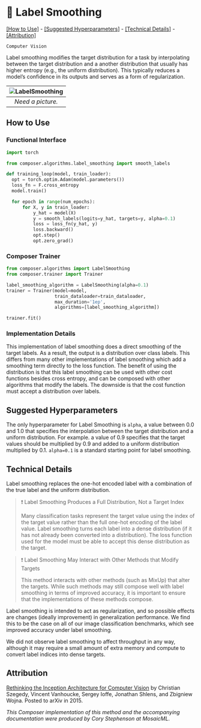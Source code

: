 # 🧈 Label Smoothing

[\[How to Use\]](#how-to-use) - [\[Suggested Hyperparameters\]](#suggested-hyperparameters) - [\[Technical Details\]](#technical-details) - [\[Attribution\]](#attribution)

`Computer Vision`

Label smoothing modifies the target distribution for a task by interpolating between the target distribution and a another distribution that usually has higher entropy (e.g., the uniform distribution). This typically reduces a model’s confidence in its outputs and serves as a form of regularization.

| ![LabelSmoothing](label_smoothing.png) |
|:--:
|*Need a picture.*|

## How to Use

### Functional Interface

```python
import torch

from composer.algorithms.label_smoothing import smooth_labels

def training_loop(model, train_loader):
  opt = torch.optim.Adam(model.parameters())
  loss_fn = F.cross_entropy
  model.train()

  for epoch in range(num_epochs):
      for X, y in train_loader:
          y_hat = model(X)
          y = smooth_labels(logits=y_hat, targets=y, alpha=0.1)
          loss = loss_fn(y_hat, y)
          loss.backward()
          opt.step()
          opt.zero_grad()
```

### Composer Trainer

```python
from composer.algorithms import LabelSmoothing
from composer.trainer import Trainer

label_smoothing_algorithm = LabelSmoothing(alpha=0.1)
trainer = Trainer(model=model,
                  train_dataloader=train_dataloader,
                  max_duration='1ep',
                  algorithms=[label_smoothing_algorithm])

trainer.fit()
```

### Implementation Details

This implementation of label smoothing does a direct smoothing of the target labels. As a result, the output is a distribution over class labels. This differs from many other implementations of label smoothing which add a smoothing term directly to the loss function. The benefit of using the distribution is that this label smoothing can be used with other cost functions besides cross entropy, and can be composed with other algorithms that modify the labels. The downside is that the cost function must accept a distribution over labels.

## Suggested Hyperparameters

The only hyperparameter for Label Smoothing is `alpha`, a value between 0.0 and 1.0 that specifies the interpolation between the target distribution and a uniform distribution. For example. a value of 0.9 specifies that the target values should be multiplied by 0.9 and added to a uniform distribution multiplied by 0.1.
`alpha=0.1` is a standard starting point for label smoothing.

## Technical Details

Label smoothing replaces the one-hot encoded label with a combination of the true label and the uniform distribution.

> ❗ Label Smoothing Produces a Full Distribution, Not a Target Index
>
> Many classification tasks represent the target value using the index of the target value rather than the full one-hot encoding of the label value.
> Label smoothing turns each label into a dense distribution (if it has not already been converted into a distribution).
> The loss function used for the model must be able to accept this dense distribution as the target.

> ❗ Label Smoothing May Interact with Other Methods that Modify Targets
>
> This method interacts with other methods (such as MixUp) that alter the targets.
> While such methods may still compose well with label smoothing in terms of improved accuracy, it is important to ensure that the implementations of these methods compose.

Label smoothing is intended to act as regularization, and so possible effects are changes (ideally improvement) in generalization performance. We find this to be the case on all of our image classification benchmarks, which see improved accuracy under label smoothing.

We did not observe label smoothing to affect throughput in any way, although it may require a small amount of extra memory and compute to convert label indices into dense targets.

## Attribution

[Rethinking the Inception Architecture for Computer Vision](https://arxiv.org/abs/1512.00567) by Christian Szegedy, Vincent Vanhoucke, Sergey Ioffe, Jonathan Shlens, and Zbigniew Wojna. Posted to arXiv in 2015.

*This Composer implementation of this method and the accompanying documentation were produced by Cory Stephenson at MosaicML.*
